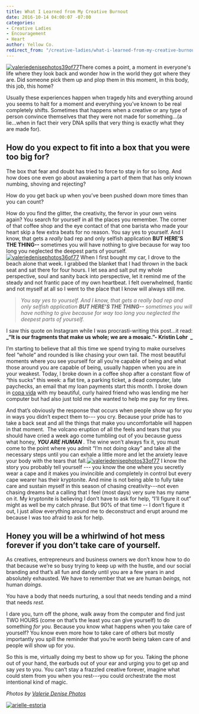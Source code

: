 ```yaml
---
title: What I Learned from My Creative Burnout
date: 2016-10-14 04:00:07 -07:00
categories:
- Creative Ladies
- Encouragement
- Heart
author: Yellow Co.
redirect_from: "/creative-ladies/what-i-learned-from-my-creative-burnout/"
---
```


[![valeriedenisephotos39of77](https://yellow-blog-images.imgix.net/2016/10/ValerieDenisePhotos39of77.jpg)](https://yellow-blog-images.imgix.net/2016/10/ValerieDenisePhotos39of77.jpg)There comes a point, a moment in everyone's life where they look back and wonder how in the world they got where they are. Did someone pick them up and plop them in this moment, in this body, this job, this home?

Usually these experiences happen when tragedy hits and everything around you seems to halt for a moment and everything you’ve known to be real completely shifts. Sometimes that happens when a creative or any type of person convince themselves that they were not made for something...(a lie...when in fact their very DNA spills that very thing is exactly what they are made for).

## How do you expect to fit into a box that you were too big for?

The box that fear and doubt has tried to force to stay in for so long. And how does one even go about awakening a part of them that has only known numbing, shoving and rejecting?

How do you get back up when you’ve been pushed down more times than you can count?

How do you find the glitter, the creativity, the fervor in your own veins again? You search for yourself in all the places you remember. The corner of that coffee shop and the eye contact of that one barista who made your heart skip a few extra beats for no reason. You say yes to yourself. And I know, that gets a _really_ bad rep and only selfish application **BUT HERE’S THE THING--** sometimes you will have nothing to give because for way too long you neglected the deepest parts of yourself.[![valeriedenisephotos36of77](https://yellow-blog-images.imgix.net/2016/10/ValerieDenisePhotos36of77.jpg)](https://yellow-blog-images.imgix.net/2016/10/ValerieDenisePhotos36of77.jpg) When I first bought my car, I drove to the beach alone that week. I grabbed the blanket that I had thrown in the back seat and sat there for four hours. I let sea and salt put my whole perspective, soul and sanity back into perspective, let it remind me of the steady and not frantic pace of my own heartbeat. I felt overwhelmed, frantic and not myself at all so I went to the place that I know will always still me.

> _You say yes to yourself. And I know, that gets a really bad rep and only selfish application **BUT HERE’S THE THING--** sometimes you will have nothing to give because for way too long you neglected the deepest parts of yourself._

I saw this quote on Instagram while I was procrasti-writing this post...it read:  
**_“It is our fragments that make us whole; we are a mosaic.”- Kristin Lohr  _**

I’m starting to believe that all this time we spend trying to make ourselves feel “whole” and rounded is like chasing your own tail. The most beautiful moments where you see yourself for all you’re capable of being and what those around you are capable of being, usually happen when you are in your weakest. Today, I broke down in a coffee shop after a constant flow of “this sucks” this week: a flat tire, a parking ticket, a dead computer, late paychecks, an email that my loan payments start this month. I broke down in [copa vida](http://www.copa-vida.com/) with my beautiful, curly haired friend who was lending me her computer but had also just told me she wanted to help me pay for my tires.

And that’s obviously the response that occurs when people show up for you in ways you didn’t expect them to--- you cry. Because your pride has to take a back seat and all the things that make you uncomfortable will happen in that moment.  The volcano eruption of all the feels and tears that you should have cried a week ago come tumbling out of you because guess what honey, **_YOU ARE HUMAN_** _._ The wine won’t always fix it, you must come to the point where you admit “I’m not doing okay” and take all the necessary steps until you can exhale a little more and let the anxiety leave your body with the tears that fall.[![valeriedenisephotos33of77](https://yellow-blog-images.imgix.net/2016/10/ValerieDenisePhotos33of77.jpg)](https://yellow-blog-images.imgix.net/2016/10/ValerieDenisePhotos33of77.jpg) I know the story you probably tell yourself --- you know the one where you secretly wear a cape and it makes you invincible and completely in control but every cape wearer has their kryptonite. And mine is not being able to fully take care and sustain myself in this season of chasing creativity---not even chasing dreams but a calling that I feel (most days) very sure has my name on it. My kryptonite is believing I don’t have to ask for help, “I’ll figure it out” might as well be my catch phrase. But 90% of that time -- I don’t figure it out, I just allow everything around me to deconstruct and erupt around me because I was too afraid to ask for help.

## Honey you will be a whirlwind of hot mess forever if you don’t take care of yourself.

As creatives, entrepreneurs and business owners we don’t know how to do that because we’re so busy trying to keep up with the hustle, and our social branding and that’s all fun and dandy until you are a few years in and absolutely exhausted. We have to remember that we are human _beings,_ not human _doings._

You have a body that needs nurturing, a soul that needs tending and a mind that needs _rest._  

I dare you, turn off the phone, walk away from the computer and find just TWO HOURS (come on that’s the least you can give yourself) to do something _for you._ Because you know what happens when you take care of yourself? You know even more how to take care of others but mostly importantly you spill the reminder that you’re _worth_ being taken care of and people will show up for you.

So this is me, virtually doing my best to show up for you. Taking the phone out of your hand, the earbuds out of your ear and urging you to get up and say _yes_ to you. You can’t stay a frazzled creative forever, imagine what could stem from you when you rest---you could orchestrate the most intentional kind of magic.

_Photos by [Valerie Denise Photos](http://www.valeriedenisephotos.com/)_

[![arielle-estoria](https://yellow-blog-images.imgix.net/2016/10/ARIELLE-ESTORIA.jpg)](http://arielleestoria.com/)
